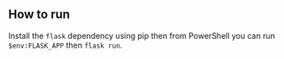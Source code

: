 ## How to run
Install the `flask` dependency using pip then from PowerShell you can run `$env:FLASK_APP` then `flask run`.